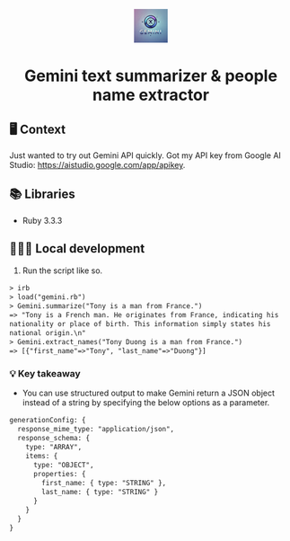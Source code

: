 <p align="center">
  <a href="https://quill-on-nuxtjs.vercel.app/editor">
    <img src="docs/logo.webp" width="60" />
  </a>
</p>
<h1 align="center">
  Gemini text summarizer & people name extractor
</h1>

## 🖥 Context

Just wanted to try out Gemini API quickly.
Got my API key from Google AI Studio: https://aistudio.google.com/app/apikey.

## 📚 Libraries
- Ruby 3.3.3

## 👨🏻‍💻 Local development

1. Run the script like so.

```
> irb
> load("gemini.rb")
> Gemini.summarize("Tony is a man from France.")
=> "Tony is a French man. He originates from France, indicating his nationality or place of birth. This information simply states his national origin.\n"
> Gemini.extract_names("Tony Duong is a man from France.")
=> [{"first_name"=>"Tony", "last_name"=>"Duong"}]
```

### 💡 Key takeaway
- You can use structured output to make Gemini return a JSON object instead of a string by specifying the below options as a parameter.
```
generationConfig: {
  response_mime_type: "application/json",
  response_schema: {
    type: "ARRAY",
    items: {
      type: "OBJECT",
      properties: {
        first_name: { type: "STRING" },
        last_name: { type: "STRING" }
      }
    }
  }
}
```
